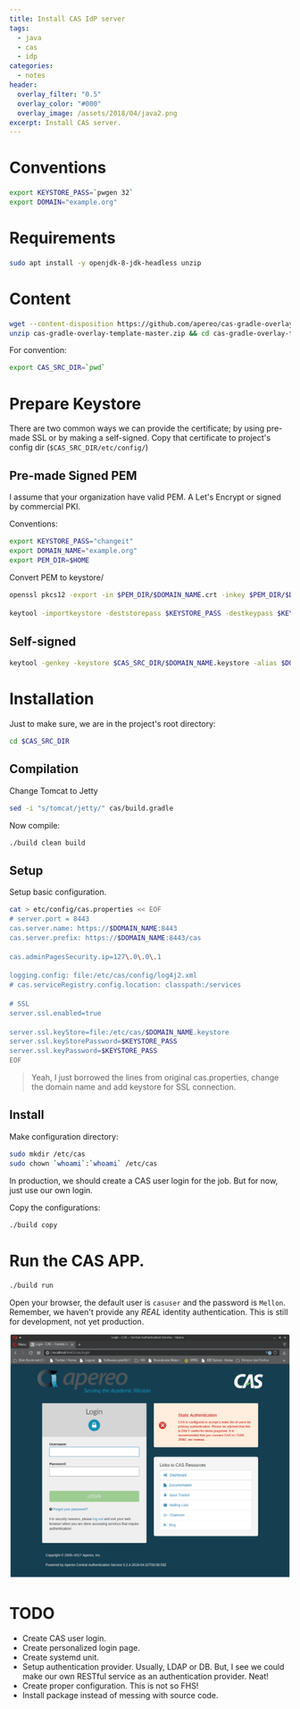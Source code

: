 ```yaml
---
title: Install CAS IdP server
tags:
  - java
  - cas
  - idp
categories:
  - notes
header:
  overlay_filter: "0.5"
  overlay_color: "#000"
  overlay_image: /assets/2018/04/java2.png
excerpt: Install CAS server.
---
```


# Conventions

```bash
export KEYSTORE_PASS=`pwgen 32`
export DOMAIN="example.org"
```

# Requirements

```bash
sudo apt install -y openjdk-8-jdk-headless unzip
```

# Content

```bash
wget --content-disposition https://github.com/apereo/cas-gradle-overlay-template/archive/master.zip
unzip cas-gradle-overlay-template-master.zip && cd cas-gradle-overlay-template-master
```

For convention:
```bash
export CAS_SRC_DIR=`pwd`
```

# Prepare Keystore

There are two common ways we can provide the certificate; by using pre-made SSL
or by making a self-signed. Copy that certificate to project's config dir (`$CAS_SRC_DIR/etc/config/`)

## Pre-made Signed PEM

I assume that your organization have valid PEM. A Let's Encrypt or signed by commercial PKI.

Conventions:

```bash
export KEYSTORE_PASS="changeit"
export DOMAIN_NAME="example.org"
export PEM_DIR=$HOME
```

Convert PEM to keystore/

```bash
openssl pkcs12 -export -in $PEM_DIR/$DOMAIN_NAME.crt -inkey $PEM_DIR/$DOMAIN_NAME.key -out $PEM_DIR/$DOMAIN_NAME.p12 -name $DOMAIN_NAME -passout pass:$KEYSTORE_PASS

keytool -importkeystore -deststorepass $KEYSTORE_PASS -destkeypass $KEYSTORE_PASS -destkeystore $CAS_SRC_DIR/etc/cas/$DOMAIN_NAME.keystore -srckeystore $PEM_DIR/$DOMAIN_NAME.p12 -srcstoretype PKCS12 -srcstorepass $KEYSTORE_PASS -alias $DOMAIN_NAME
```

## Self-signed

```bash
keytool -genkey -keystore $CAS_SRC_DIR/$DOMAIN_NAME.keystore -alias $DOMAIN_NAME -keyalg RSA -keysize 4096 -validity 720
```

#  Installation

Just to make sure, we are in the project's root directory:
```bash
cd $CAS_SRC_DIR
```

## Compilation
Change Tomcat to Jetty

```bash
sed -i "s/tomcat/jetty/" cas/build.gradle
```

Now compile:
```bash
./build clean build
```


## Setup
Setup basic configuration.

```bash
cat > etc/config/cas.properties << EOF
# server.port = 8443
cas.server.name: https://$DOMAIN_NAME:8443
cas.server.prefix: https://$DOMAIN_NAME:8443/cas

cas.adminPagesSecurity.ip=127\.0\.0\.1

logging.config: file:/etc/cas/config/log4j2.xml
# cas.serviceRegistry.config.location: classpath:/services

# SSL
server.ssl.enabled=true

server.ssl.keyStore=file:/etc/cas/$DOMAIN_NAME.keystore
server.ssl.keyStorePassword=$KEYSTORE_PASS
server.ssl.keyPassword=$KEYSTORE_PASS
EOF

```
> Yeah, I just borrowed the lines from original cas.properties, change the domain name and add keystore for SSL connection.

## Install

Make configuration directory:

```bash
sudo mkdir /etc/cas
sudo chown `whoami`:`whoami` /etc/cas
```

In production, we should create a CAS user login for the job. But for now, just use our own login.


Copy the configurations:

```bash
./build copy
```


# Run the CAS APP.

```bash
./build run
```

Open your browser, the default user is `casuser` and the password is `Mellon`. Remember, we haven't provide any *REAL* identity authentication. This is still for development, not yet production.

![CAS default login](assets/2018/04/cas_default_login.png)


# TODO

 - Create CAS user login.
 - Create personalized login page.
 - Create systemd unit.
 - Setup authentication provider. Usually, LDAP or DB. But, I see we could make our own RESTful service as an authentication provider. Neat!
 - Create proper configuration. This is not so FHS!
 - Install package instead of messing with source code.
